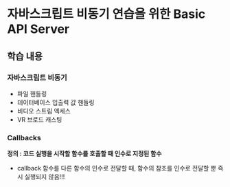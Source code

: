 # 자바스크립트 비동기 연습을 위한 Basic API Server




## 학습 내용

### 자바스크립트 비동기

- 파일 핸들링
- 데이터베이스 입출력 값 핸들링
- 비디오 스트림 엑세스
- VR 브로드 캐스팅

### Callbacks
**정의 : 코드 실행을 시작할 함수를 호출할 때 인수로 지정된 함수**
- callback 함수를 다른 함수의 인수로 전달할 때, 함수의 참조를 인수로 전달할 뿐 즉시 실행되지 않음!!!

